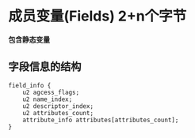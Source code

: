 # 成员变量(Fields) 2+n个字节
**包含静态变量**

## 字段信息的结构
```
field_info {
    u2 agcess_flags;
    u2 name_index;
    u2 descriptor_index;
    u2 attributes_count;
    attribute_info attributes[attributes_count];
}
```